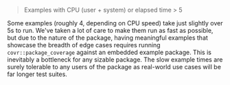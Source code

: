 > Examples with CPU (user + system) or elapsed time > 5

Some examples (roughly 4, depending on CPU speed) take just slightly over 5s to
run. We've taken a lot of care to make them run as fast as possible, but due to
the nature of the package, having meaningful examples that showcase the breadth
of edge cases requires running `covr::package_coverage` against an embedded
example package. This is inevitably a bottleneck for any sizable package.
The slow example times are surely tolerable to any users of the package as
real-world use cases will be far longer test suites.
